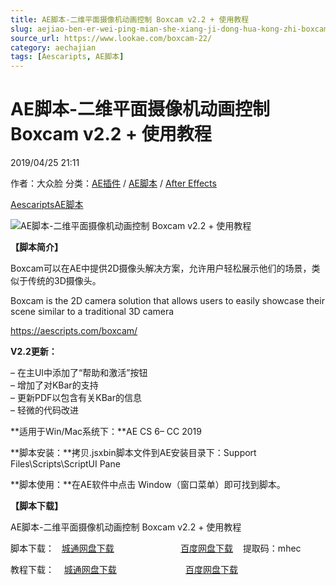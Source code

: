 ```yaml
---
title: AE脚本-二维平面摄像机动画控制 Boxcam v2.2 + 使用教程
slug: aejiao-ben-er-wei-ping-mian-she-xiang-ji-dong-hua-kong-zhi-boxcam-v2-2-shi-yong-jiao-cheng
source_url: https://www.lookae.com/boxcam-22/
category: aechajian
tags: [Aescaripts, AE脚本]
---
```

# AE脚本-二维平面摄像机动画控制 Boxcam v2.2 + 使用教程

2019/04/25 21:11

作者：大众脸
分类：[AE插件](https://www.lookae.com/after-effects/aechajian/) / [AE脚本](https://www.lookae.com/after-effects/aescripts/) / [After Effects](https://www.lookae.com/after-effects/)

[Aescaripts](https://www.lookae.com/tag/aescaripts/)[AE脚本](https://www.lookae.com/tag/ae%e8%84%9a%e6%9c%ac/)

![AE脚本-二维平面摄像机动画控制 Boxcam v2.2 + 使用教程](https://www.lookae.com/wp-content/uploads/2018/12/Boxcam.jpg "AE脚本-二维平面摄像机动画控制 Boxcam v2.2 + 使用教程-LookAE.com")

**【脚本简介】**

Boxcam可以在AE中提供2D摄像头解决方案，允许用户轻松展示他们的场景，类似于传统的3D摄像头。

Boxcam is the 2D camera solution that allows users to easily showcase their scene similar to a traditional 3D camera

https://aescripts.com/boxcam/

**V2.2更新：**

– 在主UI中添加了“帮助和激活”按钮  
– 增加了对KBar的支持  
– 更新PDF以包含有关KBar的信息  
– 轻微的代码改进

**适用于Win/Mac系统下：**AE CS 6– CC 2019

**脚本安装：**拷贝.jsxbin脚本文件到AE安装目录下：Support Files\Scripts\ScriptUI Pane

**脚本使用：**在AE软件中点击 Window（窗口菜单）即可找到脚本。

**【脚本下载】**

AE脚本-二维平面摄像机动画控制 Boxcam v2.2 + 使用教程

脚本下载：   [城通网盘下载](https://lookae.ctfile.com/fs/680462-368337689)                           [百度网盘下载](https://pan.baidu.com/s/1PgH4xRzgkkFxB4-4NwKQBw)    提取码：mhec

教程下载：    [城通网盘下载](https://lookae.ctfile.com/fs/680462-327751287)                            [百度网盘下载](https://pan.baidu.com/s/1xj8RUqUAQFuKP25BCM2X-g)
